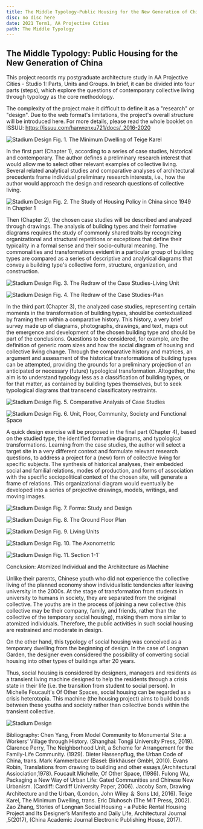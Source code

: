 ```yaml
---
title: The Middle Typology-Public Housing for the New Generation of China 
disc: no disc here
date: 2021 Term1, AA Projective Cities
path: The Middle Typology
---
```

<special>
</special>

## The Middle Typology: Public Housing for the New Generation of China

This project records my postgraduate architecture study in AA Projective Cities - Studio 1: Parts, Units and Groups. In brief, it can be divided into four parts (steps), which explore the questions of contemporary collective living through typology as the core methodology. 

The complexity of the project make it difficult to define it as a "research" or "design". Due to the web format's limitations, the project's overall structure will be introduced here. For more details, please read the whole booklet on ISSUU: https://issuu.com/hanwenxu721/docs/_2016-2020


![Stadium Design](../images/articles/design_01/1.jpg)
Fig. 1. The Minimum Dwelling of Teige Karel


In the first part (Chapter 1), according to a series of case studies, historical and contemporary. The author defines a preliminary research interest that would allow me to select other relevant examples of collective living. Several related analytical studies and comparative analyses of architectural precedents frame individual preliminary research interests, i.e., how the author would approach the design and research questions of collective living.

![Stadium Design](../images/articles/design_01/2.jpg)
Fig. 2. The Study of Housing Policy in China since 1949 in Chapter 1


Then (Chapter 2), the chosen case studies will be described and analyzed through drawings. The analysis of building types and their formative diagrams requires the study of commonly shared traits by recognizing organizational and structural repetitions or exceptions that define their typicality in a formal sense and their socio-cultural meaning. The commonalities and transformations evident in a particular group of building types are compared as a series of descriptive and analytical diagrams that convey a building type's collective form, structure, organization, and construction.

![Stadium Design](../images/articles/design_01/3.jpg)
Fig. 3. The Redraw of the Case Studies-Living Unit

![Stadium Design](../images/articles/design_01/4.jpg)
Fig. 4. The Redraw of the Case Studies-Plan


In the third part (Chapter 3), the analyzed case studies, representing certain moments in the transformation of building types, should be contextualized by framing them within a comparative history. This history, a very brief survey made up of diagrams, photographs, drawings, and text, maps out the emergence and development of the chosen building type and should be part of the conclusions. Questions to be considered, for example, are the definition of generic room sizes and how the social diagram of housing and collective living change. Through the comparative history and matrices, an argument and assessment of the historical transformations of building types can be attempted, providing the grounds for a preliminary projection of an anticipated or necessary (future) typological transformation. Altogether, the aim is to understand typology less as a classification of building types, or for that matter, as contained by building types themselves, but to seek typological diagrams that transcend classificatory restraints.

![Stadium Design](../images/articles/design_01/5.jpg)
Fig. 5. Comparative Analysis of Case Studies

![Stadium Design](../images/articles/design_01/6.jpg)
Fig. 6. Unit, Floor, Community, Society and Functional Space


A quick design exercise will be proposed in the final part (Chapter 4), based on the studied type, the identified formative diagrams, and typological transformations. Learning from the case studies, the author will select a target site in a very different context and formulate relevant research questions, to address a project for a (new) form of collective living for specific subjects. The synthesis of historical analyses, their embedded social and familial relations, modes of production, and forms of association with the specific sociopolitical context of the chosen site, will generate a frame of relations. This organizational diagram would eventually be developed into a series of projective drawings, models, writings, and moving images.

![Stadium Design](../images/articles/design_01/7.jpg)
Fig. 7. Forms: Study and Design

![Stadium Design](../images/articles/design_01/8.jpg)
Fig. 8. The Ground Floor Plan

![Stadium Design](../images/articles/design_01/9.jpg)
Fig. 9. Living Units

![Stadium Design](../images/articles/design_01/10.jpg)
Fig. 10. The Axonometric

![Stadium Design](../images/articles/design_01/11.jpg)
Fig. 11. Section 1-1`


Conclusion: 
Atomized Individual and the Architecture as Machine

Unlike their parents, Chinese youth who did not experience the collective living of the planned economy show individualistic tendencies after leaving university in the 2000s. At the stage of transformation from students in university to humans in society, they are separated from the original collective. The youths are in the process of joining a new collective (this collective may be their company, family, and friends, rather than the collective of the temporary social housing), making them more similar to atomized individuals. Therefore, the public activities in such social housing are restrained and moderate in design.

On the other hand, this typology of social housing was conceived as a temporary dwelling from the beginning of design. In the case of Longnan Garden, the designer even considered the possibility of converting social housing into other types of buildings after 20 years.

Thus, social housing is considered by designers, managers and residents as a transient living machine designed to help the residents through a crisis state in their life (i.e. the transition from student to social person). In Michelle Foucault's Of Other Spaces, social housing can be regarded as a crisis heterotopia. This machine (the housing project) aims to build bonds between these youths and society rather than collective bonds within the transient collective.

![Stadium Design](../images/articles/design_01/12.jpg)


Bibliography:
Chen Yang, From Model Community to Monumental Site: a Workers’ Village through History. (Shanghai: Tongji University Press, 2019).
Clarence Perry, The Neighborhood Unit, a Scheme for Arrangement for the Family-Life Community. (1929).
Dieter Hassenpflug, the Urban Code of China, trans. Mark Kammerbauer (Basel: Birkhäuser GmbH, 2010).
Evans Robin, Translations from drawing to building and other essays,(Architectural Assiociation,1978).
Foucault Michelle, Of Other Space, (1986).
Fulong Wu, Packaging a New Way of Urban Life: Gated Communities and Chinese New Urbanism. (Cardiff: Cardiff University Paper, 2006).
Jacoby Sam, Drawing Architecture and the Urban, (London, John Wiley ＆ Sons Ltd, 2016).
Teige Karel, The Minimum Dwelling, trans. Eric Dluhosch (The MIT Press, 2002).
Zao Zhang, Stories of Longnan Social Housing - a Public Rental Housing Project and Its Designer’s Manifesto and Daily Life, Architectural Journal ,5(2017), (China Academic Journal Electronic Publishing House, 2017).